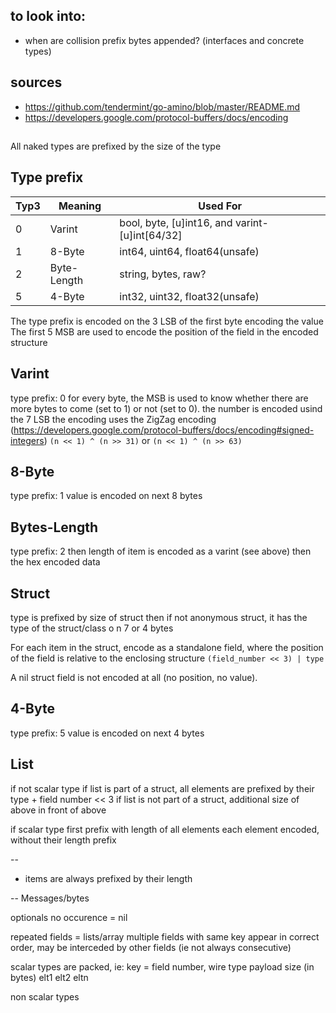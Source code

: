 ## to look into:
- when are collision prefix bytes appended? (interfaces and concrete types)

## sources
- https://github.com/tendermint/go-amino/blob/master/README.md
- https://developers.google.com/protocol-buffers/docs/encoding



## 
All naked types are prefixed by the size of the type

## Type prefix

Typ3 | Meaning          | Used For
---- | ---------------- | --------
0    | Varint           | bool, byte, [u]int16, and varint-[u]int[64/32]
1    | 8-Byte           | int64, uint64, float64(unsafe)
2    | Byte-Length      | string, bytes, raw?
5    | 4-Byte           | int32, uint32, float32(unsafe)


The type prefix is encoded on the 3 LSB of the first byte encoding the value
The first 5 MSB are used to encode the position of the field in the encoded structure


## Varint
type prefix: 0
for every byte, the MSB is used to know whether there are more bytes to come (set to 1) or not (set to 0).
the number is encoded usind the 7 LSB
the encoding uses the ZigZag encoding (https://developers.google.com/protocol-buffers/docs/encoding#signed-integers)
`(n << 1) ^ (n >> 31)` or `(n << 1) ^ (n >> 63)`

## 8-Byte
type prefix: 1
value is encoded on next 8 bytes

## Bytes-Length
type prefix: 2
then length of item is encoded as a varint (see above)
then the hex encoded data

## Struct
type is prefixed by size of struct
then if not anonymous struct, it has the type of the struct/class o n 7 or 4 bytes

For each item in the struct, encode as a standalone field, where the position of the field is relative to the enclosing structure `(field_number << 3) | type`

A nil struct field is not encoded at all (no position, no value).

## 4-Byte
type prefix: 5
value is encoded on next 4 bytes

## List

if not scalar type
if list is part of a struct, all elements are prefixed by their type + field number << 3
if list is not part of a struct, additional size of above in front of above

if scalar type
first prefix with length of all elements
each element encoded, without their length prefix

--
- items are always prefixed by their length




-- 
Messages/bytes


optionals
no occurence = nil



repeated fields = lists/array
multiple fields with same key
appear in correct order, may be interceded by other fields (ie not always consecutive)

scalar types are packed, ie:
key = field number, wire type
payload size (in bytes)
elt1
elt2
eltn


non scalar types
